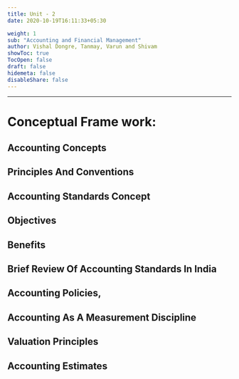 ```yaml
---
title: Unit - 2
date: 2020-10-19T16:11:33+05:30

weight: 1
sub: "Accounting and Financial Management"
author: Vishal Dongre, Tanmay, Varun and Shivam
showToc: true
TocOpen: false
draft: false
hidemeta: false
disableShare: false
---
```


---

# Conceptual Frame work:

## Accounting Concepts

## Principles And Conventions

## Accounting Standards Concept

## Objectives

## Benefits

## Brief Review Of Accounting Standards In India

## Accounting Policies,

## Accounting As A Measurement Discipline

## Valuation Principles

## Accounting Estimates
